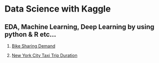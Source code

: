 # Data Science with Kaggle

## EDA, Machine Learning, Deep Learning by using python & R etc...

1. [Bike Sharing Demand](https://github.com/todagi/DataScience_with_Kaggle/tree/master/Bike%20Sharing%20Demand)

2. [New York City Taxi Trip Duration](https://github.com/todagi/DataScience_with_Kaggle/tree/master/New%20York%20City%20Taxi%20Trip%20Duration)
